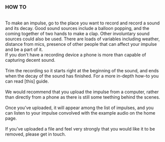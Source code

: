 ### HOW TO
<br>
To make an impulse, go to the place you want to record and record a sound and its decay. Good sound sources include a balloon popping, and the coming together of two hands to make a clap. Other involuntary sound sources could also be used. There are loads of variables including weather, distance from mics, presence of other people that can affect your impulse and be a part of it. 
<br>
If you don't have a recording device a phone is more than capable of capturing decent sound.
<br>
<br>
Trim the recording so it starts right at the beginning of the sound, and ends when the decay of the sound has finished. For a more in-depth how-to you can read [this] guide.
<br>
<br>
We would recommend that you upload the impulse from a computer, rather than directly from a phone as there is still some teething behind the scenes.
<br>
<br>
Once you’ve uploaded, it will appear among the list of impulses, and you can listen to your impulse convolved with the example audio on the home page.
<br>
<br>
If you've uploaded a file and feel very strongly that you would like it to be removed, please get in touch.
